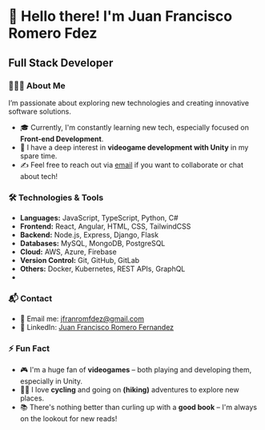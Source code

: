 # 👋 Hello there! I'm Juan Francisco Romero Fdez
## Full Stack Developer

### 👨🏻‍💻 About Me
I’m passionate about exploring new technologies and creating innovative software solutions.

- 🎓 Currently, I'm constantly learning new tech, especially focused on **Front-end Development**.
- 🌱 I have a deep interest in **videogame development with Unity** in my spare time.
- ✍️ Feel free to reach out via [email](mailto:jfranromfdez@gmail.com) if you want to collaborate or chat about tech!

### 🛠️ Technologies & Tools
- **Languages:** JavaScript, TypeScript, Python, C#
- **Frontend:** React, Angular, HTML, CSS, TailwindCSS
- **Backend:** Node.js, Express, Django, Flask
- **Databases:** MySQL, MongoDB, PostgreSQL
- **Cloud:** AWS, Azure, Firebase
- **Version Control:** Git, GitHub, GitLab
- **Others:** Docker, Kubernetes, REST APIs, GraphQL
- 
### 📬 Contact
- 📧 Email me: [jfranromfdez@gmail.com](mailto:jfranromfdez@gmail.com)
- 💼 LinkedIn: [Juan Francisco Romero Fernandez](https://www.linkedin.com/in/juanfrromero)

### ⚡ Fun Fact
- 🎮 I'm a huge fan of **videogames** – both playing and developing them, especially in Unity.
- 🚴‍♂️ I love **cycling** and going on **(hiking)** adventures to explore new places.
- 📚 There's nothing better than curling up with a **good book** – I'm always on the lookout for new reads!

